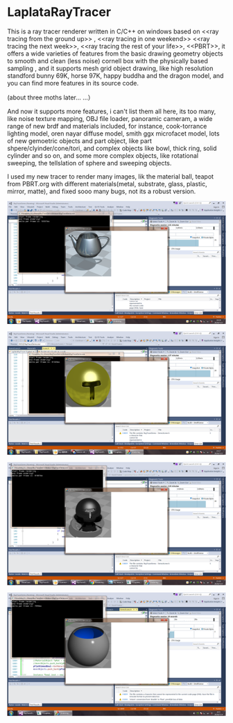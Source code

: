 # LaplataRayTracer
This is a ray tracer renderer written in C/C++ on windows based on &lt;&lt;ray tracing from the ground up>>  , &lt;&lt;ray tracing in one weekend>> &lt;&lt;ray tracing the next week>>,  &lt;&lt;ray tracing the rest of your life>>, &lt;&lt;PBRT>>, it offers a wide varieties of features from the basic drawing geometry objects to smooth and clean (less noise) cornell box with the physically based sampling , and it supports mesh grid object drawing, like high resolution standford bunny 69K, horse 97K, happy buddha and the dragon model, and you can find more features in its source code. 

(about three moths later... ...）

And now it supports more features, i can't list them all here, its too many, like noise texture mapping, OBJ file loader, panoramic cameram, a wide range of new brdf and materials included, for instance, cook-torrance lighting model, oren nayar diffuse model, smith ggx microfacet model, lots of new gemoetric objects and part object, like
part shpere/clyinder/cone/tori, and complex objects like bowl, thick ring, solid cylinder and so on, and some more complex objects, like rotational sweeping, the tellslation of sphere and sweeping objects.

I used my new tracer to render many images, lik the material ball, teapot from PBRT.org with different materials(metal, substrate, glass, plastic, mirror, matte), and fixed sooo many bugs, not its a robust version.


![Image text](https://github.com/wenxiwu777/LaplataRayTracer/blob/master/ShowCaseOfScreenShoot/aluminum_like_teapot.png)

![Image text](https://github.com/wenxiwu777/LaplataRayTracer/blob/master/ShowCaseOfScreenShoot/big_helmet.png)

![Image text](https://github.com/wenxiwu777/LaplataRayTracer/blob/master/ShowCaseOfScreenShoot/material_ball2.png)

![Image text](https://github.com/wenxiwu777/LaplataRayTracer/blob/master/ShowCaseOfScreenShoot/fish_bowl_with_diff_material.png)
